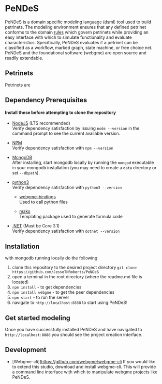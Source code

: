 # PeNDeS

PeNDeS is a domain specific modeling language (dsml) tool used to build petrinets. The modeling environment ensures that any defined petrinet conforms to the domain [rules](https://en.wikipedia.org/wiki/Petri_net) which govern petrinets while providing an easy interface with which to simulate functionality and evaluate characteristics. Specifically, PeNDeS evaluates if a petrinet can be classified as a workflow, marked graph, state machine, or free choice net. PeNDeS and the foundational software (webgme) are open source and readily extendable.

## Petrinets

Petrinets are 

## Dependency Prerequisites  
#### Install these before attempting to clone the repository

- [NodeJS](https://nodejs.org/en/download/package-manager/) (LTS recommended)  
Verify dependency satisfaction by issuing `node --version` in the command prompt to see the current available version.

- [NPM](https://www.npmjs.com/get-npm)  
Verify dependency satisfaction with `npm --version`

- [MongoDB](https://docs.mongodb.com/manual/installation/)  
After installing, start mongodb locally by running the `mongod` executable in your mongodb installation (you may need to create a `data` directory or set `--dbpath`).

- [python3](https://docs.python-guide.org)  
Verify dependency satisfaction with `python3 --version`

  * [webgme-bindings](https://pypi.org/project/webgme-bindings/)  
  Used to call python files

  * [mako](https://pypi.org/project/Mako/)  
  Templating package used to generate formula code

- [.NET](https://dotnet.microsoft.com/download) (Must be Core 3.1)  
Verify dependency satisfaction with `dotnet --version`

## Installation
with mongodb running locally do the following:
1. clone this repository to the desired project directory `git clone https://github.com/JesseTNRoberts/PeNDeS`
2. open a terminal in the root directory (where the readme.md file is located)
3. `npm install` - to get dependencies
4. `npm install webgme` - to get the peer dependencies
5. `npm start` - to run the server
6. navigate to `http://localhost:8888` to start using PeNDeS!

## Get started modeling

Once you have successfully installed PeNDeS and have navigated to `http://localhost:8888` you should see the project creation interface.


## Development

- [Webgme-cli](https://github.com/webgme/webgme-cli
If you would like to extend this studio, download and install webgme-cli. This will provide a command line interface with which to manipulate webgme projects like PeNDeS.

